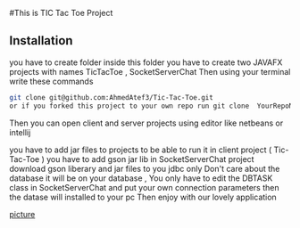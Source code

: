 #This is TIC Tac Toe Project
## Installation
you have to create folder inside this folder you have to create two JAVAFX projects with names TicTacToe , SocketServerChat 
Then using your terminal write these commands 

```bash
git clone git@github.com:AhmedAtef3/Tic-Tac-Toe.git  
or if you forked this project to your own repo run git clone  YourRepoName
```
 Then you can open client and server projects using editor like netbeans or intellij 

 you have to add jar files to projects to be able to run it in client project ( Tic-Tac-Toe ) you have to add gson jar lib 
 in SocketServerChat project download gson liberary and jar files to you jdbc only 
 Don't care about the database it will be on your database , You only have to edit the DBTASK class in SocketServerChat and put your own connection parameters then the datase will installed 
 to your pc 
 Then enjoy with our lovely application 

 [picture](download.png)
